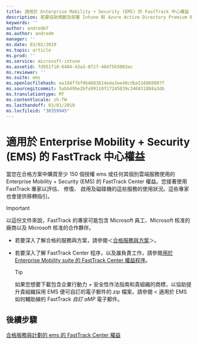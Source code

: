 ```yaml
---
title: 適用於 Enterprise Mobility + Security (EMS) 的 FastTrack 中心權益
description: 若要協助規劃及部署 Intune 和 Azure Active Directory Premium 的合格客戶程式
keywords: ''
author: andredm7
ms.author: andredm
manager: ''
ms.date: 03/02/2019
ms.topic: article
ms.prod: ''
ms.service: microsoft-intune
ms.assetid: fd951f10-6404-43a3-8f2f-464f5b5003ac
ms.reviewer: ''
ms.suite: ems
ms.openlocfilehash: ea104f7bf9b4883624eda3ee40cdba516860097f
ms.sourcegitcommit: 5abb49be2bfa99110f17245839c3468318b8a3db
ms.translationtype: MT
ms.contentlocale: zh-TW
ms.lasthandoff: 03/01/2019
ms.locfileid: "30359945"
---
```

# <a name="fasttrack-center-benefit-for-enterprise-mobility--security-ems"></a>適用於 Enterprise Mobility + Security (EMS) 的 FastTrack 中心權益

當您在合格方案中購買至少 150 個授權 ems 或任何其個別雲端服務使用的 Enterprise Mobility + Security (EMS) 的 FastTrack Center 權益。您接著使用 FastTrack 專家以評估、 修復、 啟用及磁碟機的這些服務的使用狀況。這些專家也會提供移轉指引。

> [!IMPORTANT]
> 以這份文件來說，FastTrack 的專家可能包含 Microsoft 員工、Microsoft 核准的廠商以及 Microsoft 核准的合作夥伴。

- 若要深入了解合格的服務與方案，請參閱＜[合格服務與方案](M365-eligible-services-and-plans.md)＞。

- 若要深入了解 FastTrack Center 程序，以及誰負責工作，請參閱[用於 Enterprise Mobility suite 的 FastTrack Center 權益程序](EMS-fasttrack-process.md)。

    > [!TIP]
    > 如果您想要下載包含企業行動力 + 安全性<b0>作法指南</b0>和貴組織的商標，以協助提升貴組織採用 EMS 便可自訂的電子郵件的.zip 檔案，請參閱 < 適用於 EMS 如何輔助線的 FastTrack <b1>_自訂 aMP_ 電子郵件</b1>。

## <a name="next-steps"></a>後續步驟

[合格服務與計劃的 ems 的 FastTrack Center 權益](M365-eligible-services-and-plans.md)


